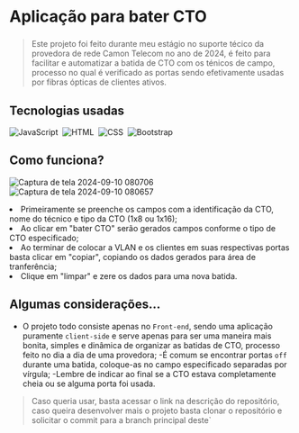 # Aplicação para bater CTO
###
>Este projeto foi feito durante meu estágio no suporte técico da provedora de rede Camon Telecom no ano de 2024, é feito para facilitar e automatizar a batida de CTO com os ténicos de campo, processo no qual é verificado as portas sendo efetivamente usadas por fibras ópticas de clientes ativos.
###

## Tecnologias usadas
![JavaScript](https://img.shields.io/badge/JavaScript-151515?style=for-the-badge&logo=javascript&logoColor=white)&nbsp;
![HTML](https://img.shields.io/badge/HTML-151515?style=for-the-badge&logo=html5&logoColor=white)&nbsp;
![CSS](https://img.shields.io/badge/CSS-151515?style=for-the-badge&logo=css3&logoColor=white)&nbsp;
![Bootstrap](https://img.shields.io/badge/bootstrap-151515?style=for-the-badge&logo=bootstrap&logoColor=white)&nbsp;

## Como funciona?
![Captura de tela 2024-09-10 080706](https://github.com/user-attachments/assets/bf3b8da6-44a5-4bb2-9717-3f5695fff630)
![Captura de tela 2024-09-10 080657](https://github.com/user-attachments/assets/8e0d09ad-da25-4508-b0a2-aa68b83f4926)

><ul>
  <li>
    Primeiramente se preenche os campos com a identificação da CTO, nome do técnico e tipo da CTO (1x8 ou 1x16);
  </li>
  <li>
    Ao clicar em "bater CTO" serão gerados campos conforme o tipo de CTO especificado;
  </li>
  <li>
    Ao terminar de colocar a VLAN e os clientes em suas respectivas portas basta clicar em "copiar", copiando os dados gerados para área de tranferência;
  </li>
   <li>
    Clique em "limpar" e zere os dados para uma nova batida.
  </li>
</ul>

## Algumas considerações...
- O projeto todo consiste apenas no `Front-end`, sendo uma aplicação puramente `client-side` e serve apenas para ser uma maneira mais bonita, simples e dinâmica de organizar as batidas de CTO, processo feito no dia a dia de uma provedora;
-É comum se encontrar portas `off`  durante uma batida, coloque-as no campo especificado separadas por vírgula;
-Lembre de indicar ao final se a CTO estava completamente cheia ou se alguma porta foi usada.

>Caso queria usar, basta acessar o link na descrição do repositório, caso queira desenvolver mais o projeto basta clonar o repositório e solicitar o commit para a branch principal deste`
